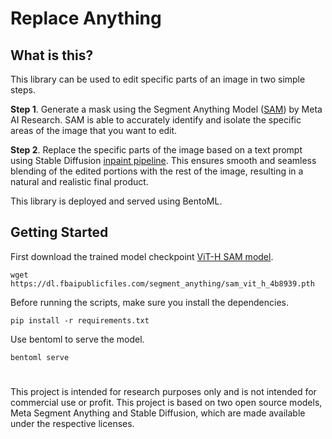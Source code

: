 # Replace Anything

## What is this?
This library can be used to edit specific parts of an image in two simple steps.

**Step 1**. Generate a mask using the Segment Anything Model ([SAM](https://github.com/facebookresearch/segment-anything#getting-started)) by Meta AI Research. SAM is able to accurately identify and isolate the specific areas of the image that you want to edit.

**Step 2**. Replace the specific parts of the image based on a text prompt using Stable Diffusion [inpaint pipeline](https://huggingface.co/docs/diffusers/main/en/api/pipelines/stable_diffusion/inpaint). This ensures smooth and seamless blending of the edited portions with the rest of the image, resulting in a natural and realistic final product.

This library is deployed and served using BentoML.

## Getting Started
First download the trained model checkpoint [ViT-H SAM model](https://dl.fbaipublicfiles.com/segment_anything/sam_vit_h_4b8939.pth). 
```
wget https://dl.fbaipublicfiles.com/segment_anything/sam_vit_h_4b8939.pth
```

Before running the scripts, make sure you install the dependencies.
```
pip install -r requirements.txt
```

Use bentoml to serve the model.
```
bentoml serve
```

#
This project is intended for research purposes only and is not intended for commercial use or profit. This project is based on two open source models, Meta Segment Anything and Stable Diffusion, which are made available under the respective licenses.
